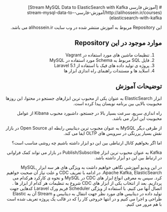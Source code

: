 <div dir="rtl">
# [آموزش فارسی Stream MySQL Data to ElasticSearch with Kafka](http://alihossein.ir/courses/آموزش-فارسی-stream-mysql-data-to-elasticsearch-with-kafka)

این Repository مربوط به آموزش منتشر شده در وب سایت alihossein.ir می باشد.

## موارد موجود در این Repository ##


1. تنظیمات ماشین های مورد استفاده در Vagrant
2. فایل SQL مربوط به Schema مورد استفاده در MySQL
 3. پروژه ی تولید داده های فیک با استفاده از Laravel 5.1
4. اسلاید ها و مستندات راهنمای راه اندازی ابزار ها
		 
## توضیحات آموزش ##

ابزار ElasticSearch به عنوان یکی از محبوب ترین ابزارهای جستجو در محتوا، این روزها محبوبیت بالایی بین برنامه نویسان پیدا کرده است.

راه اندازی سریع، سرعت بسیار بالا در جستجو، داشبورد محبوب Kibana از عوامل محبوبیت این ابزار می باشد.

از طرفی دیگر MySQL به عنوان مجبوب ترین دیتابیس رابطه ای Open Source در بازار نقش بسیار پررنگی در سرویس های OLTP ایفا می کند.

اما اگر بخواهیم کانال ارتباطی بین این دو ابزار داشته باشیم چه روشی مناسب است؟

Kafka به عنوان محبوب ترین ابزار Publish/Subscribe در بازار می تواند کمک فراوانی در ارتباط بین این دو ابزار داشته باشد.

در این ویدیو آموزشی نگاهی خواهیم داشت به ویژگی های هر سه ابزار MySQL, Apache Kafka, ElasticSearch. در ادامه با تعریف CDC و علت نیاز آن صحبت خواهیم کرد. سپس به معرفی انواع ابزار های CDC در MySQL و نحوه ی کارکرد هرکدام می پردازیم. بعد از انتخاب یکی از ابزار های CDC شروع به تنظیمات هر کدام از ابزار ها . اتصال آنها می کنیم. با استفاده از ویژگی Scheduler فریم ورک Laravel کدهایی جهت تولید داده در دیتابیس های مورد نظر جهت انتقال به دیتابیس و Stream آن به Elastic طراحی و اجرا می کنیم و در انتها خروجی کار را که در قالب یک پروژه تعریف شده است با هم مرور می کنیم.
</div>